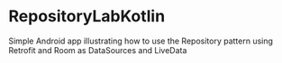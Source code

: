 # RepositoryLabKotlin

Simple Android app illustrating how to use the Repository pattern using Retrofit and Room as DataSources and LiveData

